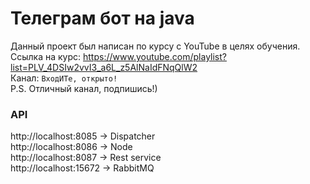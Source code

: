 # Телеграм бот на java
Данный проект был написан по курсу с YouTube в целях обучения.  
Ссылка на курс: https://www.youtube.com/playlist?list=PLV_4DSIw2vvI3_a6L_z5AlNaIdFNqQlW2   
Канал: `ВходИТе, открыто!`  
P.S. Отличный канал, подпишись!)

### API
http://localhost:8085 -> Dispatcher  
http://localhost:8086 -> Node  
http://localhost:8087 -> Rest service  
http://localhost:15672 -> RabbitMQ
